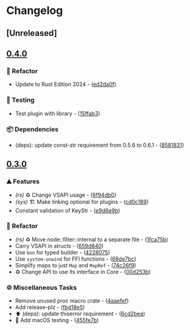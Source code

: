 # Changelog

## [Unreleased]

## [0.4.0](https://github.com/inflation/vapoursynth4-rs/compare/vapoursynth4-rs-v0.3.0...vapoursynth4-rs-v0.4.0)

### 🚜 Refactor

- Update to Rust Edition 2024 - ([ed2da0f](https://github.com/inflation/vapoursynth4-rs/commit/ed2da0fa3ed27f2c07ba8993797948f011012b1c))

### 🧪 Testing

- Test plugin with library - ([15ffab3](https://github.com/inflation/vapoursynth4-rs/commit/15ffab39e967ad298211425c27d567feec92884b))

### 📦 Dependencies

- (deps): update const-str requirement from 0.5.6 to 0.6.1 - ([8581831](https://github.com/inflation/vapoursynth4-rs/commit/85818318307a2a5f2540ac3a71d8bf85bb1c6f02))

## [0.3.0](https://github.com/inflation/vapoursynth4-rs/compare/vapoursynth4-rs-v0.2.0...vapoursynth4-rs-v0.3.0)

### ⛰️ Features

- *(rs)* :recycle: Change VSAPI usage - ([6f94db0](https://github.com/inflation/vapoursynth4-rs/commit/6f94db0397cffe55937e288d795c3f9bdefcd209))
- *(sys)* :building_construction: Make linking optional for plugins - ([cd0c189](https://github.com/inflation/vapoursynth4-rs/commit/cd0c1892d8fdd23f349126b524bced5b6fcd8bfa))
- Constant validation of KeyStr - ([e9d6e9b](https://github.com/inflation/vapoursynth4-rs/commit/e9d6e9b40dd5860175f7773fb4c65571d6788b18))

### 🚜 Refactor

- *(rs)* :recycle: Move node::filter::internal to a separate file - ([1fca75b](https://github.com/inflation/vapoursynth4-rs/commit/1fca75b69c3434cb2723bb6b60ce642f7100805a))
- Carry VSAPI in structs - ([659d840](https://github.com/inflation/vapoursynth4-rs/commit/659d840e303ea2e46f04b2888b687d81f17a2dac))
- Use `bon` for typed builder - ([4228075](https://github.com/inflation/vapoursynth4-rs/commit/4228075c7f31d2dc48dafd8159a7c7646faca2f0))
- Use `system-unwind` for FFI functions - ([68de7bc](https://github.com/inflation/vapoursynth4-rs/commit/68de7bcf6637573cf87f478ee081126153cbbc78))
- Simplify maps to just `Map` and `MapRef` - ([74c26f9](https://github.com/inflation/vapoursynth4-rs/commit/74c26f9597706bf9c36119fed9c7389ea34be298))
- ♻️ Change API to use its interface in Core - ([00d253b](https://github.com/inflation/vapoursynth4-rs/commit/00d253b993f7ca0d38783c675c49386852808ba3))

### ⚙️ Miscellaneous Tasks

- Remove unused proc macro crate - ([4aaefef](https://github.com/inflation/vapoursynth4-rs/commit/4aaefeffc6f6040924b4d0c91dc0069a7272c90c))
- Add release-plz - ([fbd18e5](https://github.com/inflation/vapoursynth4-rs/commit/fbd18e559c79379e9b922d96fafb277a5f61da1f))
- :arrow_up: (deps): update thiserror requirement - ([6cd2bea](https://github.com/inflation/vapoursynth4-rs/commit/6cd2bead8e5a2b5116a7c801319523d086bb262f))
- :construction_worker: Add macOS testing - ([455fe7b](https://github.com/inflation/vapoursynth4-rs/commit/455fe7b0db84a8a38920528e2e40a6c459801cdf))

